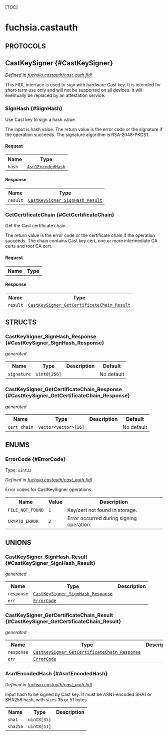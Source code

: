 [TOC]

# fuchsia.castauth


## **PROTOCOLS**

## CastKeySigner {#CastKeySigner}
*Defined in [fuchsia.castauth/cast_auth.fidl](https://fuchsia.googlesource.com/fuchsia/+/master/sdk/fidl/fuchsia.castauth/cast_auth.fidl#26)*

 This FIDL interface is used to sign with hardware Cast key.
 It is intended for short-term use only and will not be supported on all
 devices. It will eventually be replaced by an attestation service.

### SignHash {#SignHash}

 Use Cast key to sign a hash value.

 The input is hash value.
 The return value is the error code or the signature if the operation
 succeeds. The signature algorithm is RSA-2048-PKCS1.

#### Request
<table>
    <tr><th>Name</th><th>Type</th></tr>
    <tr>
            <td><code>hash</code></td>
            <td>
                <code><a class='link' href='#Asn1EncodedHash'>Asn1EncodedHash</a></code>
            </td>
        </tr></table>


#### Response
<table>
    <tr><th>Name</th><th>Type</th></tr>
    <tr>
            <td><code>result</code></td>
            <td>
                <code><a class='link' href='#CastKeySigner_SignHash_Result'>CastKeySigner_SignHash_Result</a></code>
            </td>
        </tr></table>

### GetCertificateChain {#GetCertificateChain}

 Get the Cast certificate chain.

 The return value is the error code or the certificate chain if
 the operation succeeds. The chain contains Cast key cert,
 one or more intermediate CA certs and root CA cert.

#### Request
<table>
    <tr><th>Name</th><th>Type</th></tr>
    </table>


#### Response
<table>
    <tr><th>Name</th><th>Type</th></tr>
    <tr>
            <td><code>result</code></td>
            <td>
                <code><a class='link' href='#CastKeySigner_GetCertificateChain_Result'>CastKeySigner_GetCertificateChain_Result</a></code>
            </td>
        </tr></table>



## **STRUCTS**

### CastKeySigner_SignHash_Response {#CastKeySigner_SignHash_Response}
*generated*





<table>
    <tr><th>Name</th><th>Type</th><th>Description</th><th>Default</th></tr><tr>
            <td><code>signature</code></td>
            <td>
                <code>uint8[256]</code>
            </td>
            <td></td>
            <td>No default</td>
        </tr>
</table>

### CastKeySigner_GetCertificateChain_Response {#CastKeySigner_GetCertificateChain_Response}
*generated*





<table>
    <tr><th>Name</th><th>Type</th><th>Description</th><th>Default</th></tr><tr>
            <td><code>cert_chain</code></td>
            <td>
                <code>vector&lt;vector&gt;[16]</code>
            </td>
            <td></td>
            <td>No default</td>
        </tr>
</table>



## **ENUMS**

### ErrorCode {#ErrorCode}
Type: <code>uint32</code>

*Defined in [fuchsia.castauth/cast_auth.fidl](https://fuchsia.googlesource.com/fuchsia/+/master/sdk/fidl/fuchsia.castauth/cast_auth.fidl#15)*

 Error codes for CastKeySigner operations.


<table>
    <tr><th>Name</th><th>Value</th><th>Description</th></tr><tr>
            <td><code>FILE_NOT_FOUND</code></td>
            <td><code>1</code></td>
            <td> Key/cert not found in storage.
</td>
        </tr><tr>
            <td><code>CRYPTO_ERROR</code></td>
            <td><code>2</code></td>
            <td> Error occurred during signing operation.
</td>
        </tr></table>





## **UNIONS**

### CastKeySigner_SignHash_Result {#CastKeySigner_SignHash_Result}
*generated*


<table>
    <tr><th>Name</th><th>Type</th><th>Description</th></tr><tr>
            <td><code>response</code></td>
            <td>
                <code><a class='link' href='#CastKeySigner_SignHash_Response'>CastKeySigner_SignHash_Response</a></code>
            </td>
            <td></td>
        </tr><tr>
            <td><code>err</code></td>
            <td>
                <code><a class='link' href='#ErrorCode'>ErrorCode</a></code>
            </td>
            <td></td>
        </tr></table>

### CastKeySigner_GetCertificateChain_Result {#CastKeySigner_GetCertificateChain_Result}
*generated*


<table>
    <tr><th>Name</th><th>Type</th><th>Description</th></tr><tr>
            <td><code>response</code></td>
            <td>
                <code><a class='link' href='#CastKeySigner_GetCertificateChain_Response'>CastKeySigner_GetCertificateChain_Response</a></code>
            </td>
            <td></td>
        </tr><tr>
            <td><code>err</code></td>
            <td>
                <code><a class='link' href='#ErrorCode'>ErrorCode</a></code>
            </td>
            <td></td>
        </tr></table>

### Asn1EncodedHash {#Asn1EncodedHash}
*Defined in [fuchsia.castauth/cast_auth.fidl](https://fuchsia.googlesource.com/fuchsia/+/master/sdk/fidl/fuchsia.castauth/cast_auth.fidl#9)*

 Input hash to be signed by Cast key.
 It must be ASN1-encoded SHA1 or SHA256 hash, with sizes 35 or 51 bytes.

<table>
    <tr><th>Name</th><th>Type</th><th>Description</th></tr><tr>
            <td><code>sha1</code></td>
            <td>
                <code>uint8[35]</code>
            </td>
            <td></td>
        </tr><tr>
            <td><code>sha256</code></td>
            <td>
                <code>uint8[51]</code>
            </td>
            <td></td>
        </tr></table>







